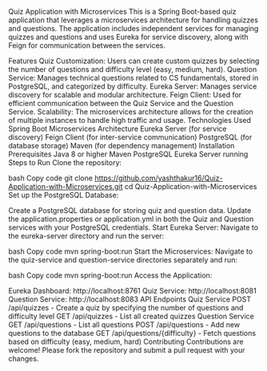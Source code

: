 Quiz Application with Microservices
This is a Spring Boot-based quiz application that leverages a microservices architecture for handling quizzes and questions. The application includes independent services for managing quizzes and questions and uses Eureka for service discovery, along with Feign for communication between the services.

Features
Quiz Customization: Users can create custom quizzes by selecting the number of questions and difficulty level (easy, medium, hard).
Question Service: Manages technical questions related to CS fundamentals, stored in PostgreSQL, and categorized by difficulty.
Eureka Server: Manages service discovery for scalable and modular architecture.
Feign Client: Used for efficient communication between the Quiz Service and the Question Service.
Scalability: The microservices architecture allows for the creation of multiple instances to handle high traffic and usage.
Technologies Used
Spring Boot
Microservices Architecture
Eureka Server (for service discovery)
Feign Client (for inter-service communication)
PostgreSQL (for database storage)
Maven (for dependency management)
Installation
Prerequisites
Java 8 or higher
Maven
PostgreSQL
Eureka Server running
Steps to Run
Clone the repository:

bash
Copy code
git clone https://github.com/yashthakur16/Quiz-Application-with-Microservices.git
cd Quiz-Application-with-Microservices
Set up the PostgreSQL Database:

Create a PostgreSQL database for storing quiz and question data.
Update the application.properties or application.yml in both the Quiz and Question services with your PostgreSQL credentials.
Start Eureka Server: Navigate to the eureka-server directory and run the server:

bash
Copy code
mvn spring-boot:run
Start the Microservices: Navigate to the quiz-service and question-service directories separately and run:

bash
Copy code
mvn spring-boot:run
Access the Application:

Eureka Dashboard: http://localhost:8761
Quiz Service: http://localhost:8081
Question Service: http://localhost:8083
API Endpoints
Quiz Service
POST /api/quizzes - Create a quiz by specifying the number of questions and difficulty level
GET /api/quizzes - List all created quizzes
Question Service
GET /api/questions - List all questions
POST /api/questions - Add new questions to the database
GET /api/questions/{difficulty} - Fetch questions based on difficulty (easy, medium, hard)
Contributing
Contributions are welcome! Please fork the repository and submit a pull request with your changes.

